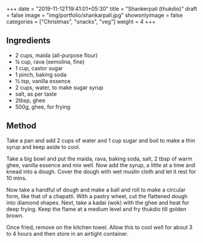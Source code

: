 
+++
date = "2019-11-12T19:41:01+05:30"
title = "Shankerpali (thukdio)"
draft = false
image = "img/portfolio/shankarpali.jpg"
showonlyimage = false
categories = ["Christmas", "snacks", "veg"] 
weight = 4
+++


<!--more-->

## Ingredients

- 2 cups, maida (all-purpose flour)
- ¼ cup, rava (semolina, fine)
- 1 cup, castor sugar
- 1 pinch, baking soda
- ½ tsp, vanilla essence
- 2 cups, water, to make sugar syrup
- salt, as per taste
- 2tbsp, ghee
- 500g, ghee, for frying

## Method

Take a pan and add 2 cups of water and 1 cup sugar and boil to make a thin syrup and keep aside to cool.

Take a big bowl and put the maida, rava, baking soda, salt, 2 tbsp of warm ghee, vanilla essence and mix well. Now add the syrup, a little at a time and knead into a dough. Cover the dough with wet muslin cloth and let it rest for 10 mins.

Now take a handful of dough and make a ball and roll to make a circular form, like that of a chapatti. With a pastry wheel, cut the flattened dough into diamond shapes. Next, take a kadai (wok) with the ghee and heat for deep frying. Keep the flame at a medium level and fry thukdio till golden brown. 

Once fried, remove on the kitchen towel. Allow this to cool well for about 3 to 4 hours and then store in an airtight container.

